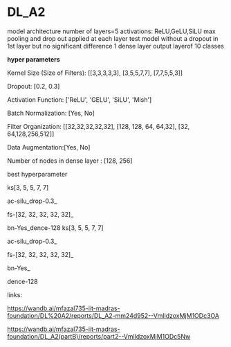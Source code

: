 # DL_A2

model architecture
number of layers=5
activations: ReLU,GeLU,SiLU
max pooling and drop out applied at each layer
test model without a dropout in 1st layer but no significant difference 
1 dense layer
output layerof 10 classes



**hyper parameters**


Kernel Size (Size of Filters): [[3,3,3,3,3], [3,5,5,7,7], [7,7,5,5,3]]


Dropout: [0.2, 0.3]


Activation Function: ['ReLU', 'GELU', 'SiLU', 'Mish']


Batch Normalization: [Yes, No]


Filter Organization: [[32,32,32,32,32], [128, 128, 64, 64,32], [32, 64,128,256,512]]


Data Augmentation:[Yes, No]


Number of nodes in dense layer : [128, 256]





best hyperparameter

ks[3, 5, 5, 7, 7]


ac-silu_drop-0.3_


fs-[32, 32, 32, 32, 32]_


bn-Yes_dence-128 ks[3, 5, 5, 7, 7]


ac-silu_drop-0.3_


fs-[32, 32, 32, 32, 32]_


bn-Yes_


dence-128





links:


https://wandb.ai/mfazal735-iit-madras-foundation/DL%20A2/reports/DL_A2-mm24d952--VmlldzoxMjM1ODc3OA


https://wandb.ai/mfazal735-iit-madras-foundation/DL_A2(partB)/reports/part2--VmlldzoxMjM1ODc5Nw
